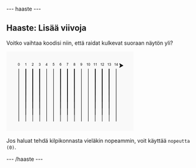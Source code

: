 \--- haaste \---

## Haaste: Lisää viivoja

Voitko vaihtaa koodisi niin, että raidat kulkevat suoraan näytön yli?

![kuvakaappaus](images/race-challenge1.png)

Jos haluat tehdä kilpikonnasta vieläkin nopeammin, voit käyttää `nopeutta (0)`.

\--- /haaste \---